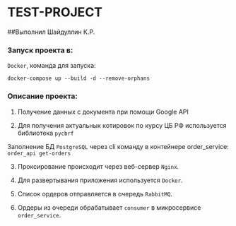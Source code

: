 # TEST-PROJECT
##Выполнил Шайдуллин К.Р.

### Запуск проекта в:
`Docker`, команда для запуска:
   
`docker-compose up --build -d --remove-orphans`

### Описание проекта:

1) Получение данных с документа при помощи Google API


2) Для получения актуальнык котировок по курсу ЦБ РФ используется библиотека `pycbrf`


Заполнение БД `PostgreSQL` через cli команду в контейнере order_service:
    `order_api get-orders`


3) Проксирование происходит через веб-сервер `Nginx`.

4) Для развертывания приложения используется `Docker`. 

5) Список ордеров отправляется в очередь `RabbitMQ`.

6) Ордеры из очереди обрабатывает `consumer` в микросервисе `order_service`.
